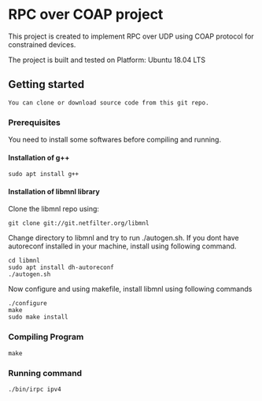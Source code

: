 # RPC over COAP project
This project is created to implement RPC over UDP using COAP protocol for constrained devices.

The project is built and tested on Platform: Ubuntu 18.04 LTS

## Getting started
	You can clone or download source code from this git repo.

### Prerequisites
You need to install some softwares before compiling and running.

#### Installation of g++
```
sudo apt install g++
```

#### Installation of libmnl library
Clone the libmnl repo using:
```
git clone git://git.netfilter.org/libmnl
```
Change directory to libmnl and try to run ./autogen.sh. If you dont have autoreconf installed in your machine, install using following command.

```
cd libmnl
sudo apt install dh-autoreconf 
./autogen.sh
```
Now configure and using makefile, install libmnl using following commands
```
./configure
make
sudo make install
```

### Compiling Program
```
make
```
### Running command
```
./bin/irpc ipv4
```